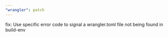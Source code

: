 ```yaml
---
"wrangler": patch
---
```


fix: Use specific error code to signal a wrangler.toml file not being found in build-env
